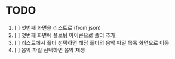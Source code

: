 # TODO
1. [ ] 첫번째 화면을 리스트로 (from json)
2. [ ] 첫번째 화면에 플로팅 아이콘으로 폴더 추가
3. [ ] 리스트에서 폴더 선택하면 해당 폴더의 음악 파일 목록 화면으로 이동
4. [ ] 음악 파일 선택하면 음악 재생
